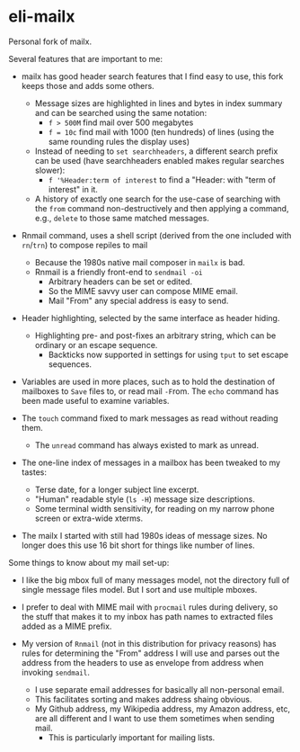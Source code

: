 eli-mailx
=========

Personal fork of mailx.

Several features that are important to me:

* mailx has good header search features that I find easy to use, this
  fork keeps those and adds some others.
  * Message sizes are highlighted in lines and bytes in index summary
    and can be searched using the same notation:
    * `f > 500M` find mail over 500 megabytes
    * `f = 10c`  find mail with 1000 (ten hundreds) of lines (using the
      same rounding rules the display uses)
  * Instead of needing to `set searchheaders`, a different search
    prefix can be used (have searchheaders enabled makes regular
    searches slower):
    * `f '%Header:term of interest` to find a "Header: with 
      "term of interest" in it.
  * A history of exactly one search for the use-case of searching with
    the `from` command non-destructively and then applying a command,
    e.g., `delete` to those same matched messages.

* Rnmail command, uses a shell script (derived from the one included with
  `rn`/`trn`) to compose repiles to mail
  * Because the 1980s native mail composer in `mailx` is bad.
  * Rnmail is a friendly front-end to `sendmail -oi`
    * Arbitrary headers can be set or edited.
    * So the MIME savvy user can compose MIME email.
    * Mail "From" any special address is easy to send.

* Header highlighting, selected by the same interface as header hiding.
  * Highlighting pre- and post-fixes an arbitrary string, which can be
    ordinary or an escape sequence.
    * Backticks now supported in settings for using `tput` to set
      escape sequences.

* Variables are used in more places, such as to hold the destination of
  mailboxes to `Save` files to, or read mail `-F`rom. The `echo` command
  has been made useful to examine variables.

* The `touch` command fixed to mark messages as read without reading them.
  * The `unread` command has always existed to mark as unread.

* The one-line index of messages in a mailbox has been tweaked to my
  tastes:
  * Terse date, for a longer subject line excerpt.
  * "Human" readable style (`ls -H`) message size descriptions.
  * Some terminal width sensitivity, for reading on my narrow phone screen
    or extra-wide xterms.

* The mailx I started with still had 1980s ideas of message sizes. No
  longer does this use 16 bit short for things like number of lines.

Some things to know about my mail set-up:

* I like the big mbox full of many messages model, not the directory
  full of single message files model. But I sort and use multiple
  mboxes.

* I prefer to deal with MIME mail with `procmail` rules during delivery,
  so the stuff that makes it to my inbox has path names to extracted
  files added as a MIME prefix.

* My version of `Rnmail` (not in this distribution for privacy reasons)
  has rules for determining the "From" address I will use and parses
  out the address from the headers to use as envelope from address
  when invoking `sendmail`.
  * I use separate email addresses for basically all non-personal email.
  * This facilitates sorting and makes address shaing obvious.
  * My Github address, my Wikipedia address, my Amazon address, etc, are
    all different and I want to use them sometimes when sending mail.
    * This is particularly important for mailing lists.
